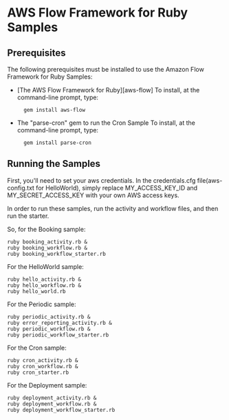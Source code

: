 # AWS Flow Framework for Ruby Samples

## Prerequisites

The following prerequisites must be installed to use the Amazon Flow Framework for Ruby Samples:

* [The AWS Flow Framework for Ruby][aws-flow]
To install, at the command-line prompt, type:

        gem install aws-flow

* The "parse-cron" gem to run the Cron Sample
To install, at the command-line prompt, type:

        gem install parse-cron

## Running the Samples

First, you'll need to set your aws credentials. In the credentials.cfg file(aws-config.txt for HelloWorld), simply replace MY_ACCESS_KEY_ID and MY_SECRET_ACCESS_KEY with your own AWS access keys.

In order to run these samples, run the activity and workflow files, and then run the starter.

So, for the Booking sample:

    ruby booking_activity.rb &
    ruby booking_workflow.rb &
    ruby booking_workflow_starter.rb

For the HelloWorld sample:

    ruby hello_activity.rb &
    ruby hello_workflow.rb &
    ruby hello_world.rb

For the Periodic sample:

    ruby periodic_activity.rb &
    ruby error_reporting_activity.rb &
    ruby periodic_workflow.rb &
    ruby periodic_workflow_starter.rb

For the Cron sample:

    ruby cron_activity.rb &
    ruby cron_workflow.rb &
    ruby cron_starter.rb

For the Deployment sample:

    ruby deployment_activity.rb &
    ruby deployment_workflow.rb &
    ruby deployment_workflow_starter.rb
